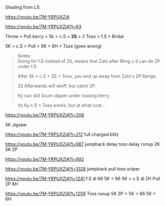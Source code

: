 Stealing from LS:

https://youtu.be/7M-YRPUXZjA


https://youtu.be/7M-YRPUXZjA?t=63

Throw > Pull berry > 5k > c.S > **2S** > 2 Toss > f.S > Bridal

5K > c.S > Pull > 5K > 6H > Toss (goes wrong)


> Notes:\
> Going for f.S instead of 2S, means that Zato after IBing c.S can do 2P under f.S
> 
> After 5k > c.S > 2S > Toss, you end up away from Zato's 2P Range.
> 
> 2S Afterwards will whiff, but catch 2P.
> 
> Ky can still Scum dipper under tossing berry.
> 
> Vs Ky c.S > Toss works, but at what cost...



https://youtu.be/7M-YRPUXZjA?t=208

5K Jigsaw



https://youtu.be/7M-YRPUXZjA?t=212 full charged blitz


https://youtu.be/7M-YRPUXZjA?t=987 jumpback delay toss delay runup 2K 5K 2P  




https://youtu.be/7M-YRPUXZjA?t=992


https://youtu.be/7M-YRPUXZjA?t=1028 jumpback pull toss sniper


https://youtu.be/7M-YRPUXZjA?t=1241 f.S dl 66 5K > 66 5K > c.S dl 2H Pull 2P 6H

https://youtu.be/7M-YRPUXZjA?t=1259 Toss runup 5K 2P > 5K > 66 5K > 6H